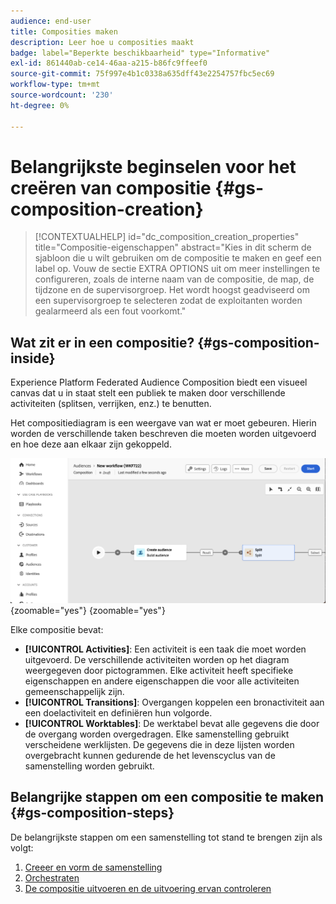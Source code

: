 ```yaml
---
audience: end-user
title: Composities maken
description: Leer hoe u composities maakt
badge: label="Beperkte beschikbaarheid" type="Informative"
exl-id: 861440ab-ce14-46aa-a215-b86fc9ffeef0
source-git-commit: 75f997e4b1c0338a635dff43e2254757fbc5ec69
workflow-type: tm+mt
source-wordcount: '230'
ht-degree: 0%

---
```


# Belangrijkste beginselen voor het creëren van compositie {#gs-composition-creation}

>[!CONTEXTUALHELP]
>id="dc_composition_creation_properties"
>title="Compositie-eigenschappen"
>abstract="Kies in dit scherm de sjabloon die u wilt gebruiken om de compositie te maken en geef een label op. Vouw de sectie EXTRA OPTIONS uit om meer instellingen te configureren, zoals de interne naam van de compositie, de map, de tijdzone en de supervisorgroep. Het wordt hoogst geadviseerd om een supervisorgroep te selecteren zodat de exploitanten worden gealarmeerd als een fout voorkomt."

## Wat zit er in een compositie? {#gs-composition-inside}

Experience Platform Federated Audience Composition biedt een visueel canvas dat u in staat stelt een publiek te maken door verschillende activiteiten (splitsen, verrijken, enz.) te benutten.

Het compositiediagram is een weergave van wat er moet gebeuren. Hierin worden de verschillende taken beschreven die moeten worden uitgevoerd en hoe deze aan elkaar zijn gekoppeld.

![](assets/composition-example.png){zoomable="yes"} {zoomable="yes"}

Elke compositie bevat:

* **[!UICONTROL Activities]**: Een activiteit is een taak die moet worden uitgevoerd. De verschillende activiteiten worden op het diagram weergegeven door pictogrammen. Elke activiteit heeft specifieke eigenschappen en andere eigenschappen die voor alle activiteiten gemeenschappelijk zijn.
* **[!UICONTROL Transitions]**: Overgangen koppelen een bronactiviteit aan een doelactiviteit en definiëren hun volgorde.
* **[!UICONTROL Worktables]**: De werktabel bevat alle gegevens die door de overgang worden overgedragen. Elke samenstelling gebruikt verscheidene werklijsten. De gegevens die in deze lijsten worden overgebracht kunnen gedurende de het levenscyclus van de samenstelling worden gebruikt.

## Belangrijke stappen om een compositie te maken {#gs-composition-steps}

De belangrijkste stappen om een samenstelling tot stand te brengen zijn als volgt:

1. [Creeer en vorm de samenstelling](../compositions/create-composition.md)
1. [Orchestraten](../compositions/orchestrate-activities.md)
1. [De compositie uitvoeren en de uitvoering ervan controleren](../compositions/start-monitor-composition.md)
